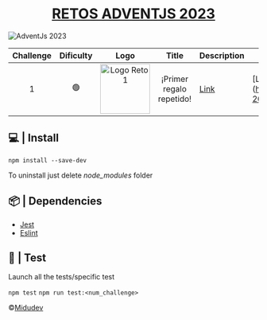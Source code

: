<h1 style="text-align: center;">
    <a href="https://adventjs.dev/">RETOS ADVENTJS 2023</a>
</h1>

![AdventJs 2023](https://github.com/rellabacode/adventjs-2023/blob/feat/challenge01/static/cover.png)

| Challenge | Dificulty |                                                                  Logo                                                                  |          Title           | Description                                       | Solution                                                                                    | Points | Complexity | Ops/s | Test                                                                                                |
|:---------:|:---------:|:--------------------------------------------------------------------------------------------------------------------------------------:|:------------------------:|---------------------------------------------------|---------------------------------------------------------------------------------------------|:------:|:----------:|:-----:|-----------------------------------------------------------------------------------------------------|
|     1     |    🟢     | <img src="https://github.com/rellabacode/adventjs-2023/blob/feat/challenge01/static/1.png" alt="Logo Reto 1" width="100" height="100"> | ¡Primer regalo repetido! | [Link](https://adventjs.dev/es/challenges/2023/1) | [Link](https://github.com/rellabacode/adventjs-2023/blob/feat/challenge01/src/challenge1.ts |  260   |     2      | 3301  | [Link](https://github.com/rellabacode/adventjs-2023/blob/feat/challenge01/test/challenge01.test.ts) |

## 💻 | Install

`npm install --save-dev`

To uninstall just delete *node_modules* folder

## 📦 | Dependencies

* [Jest](https://jestjs.io/es-ES/)
* [Eslint](https://typescript-eslint.io/)

## 🔧 | Test

Launch all the tests/specific test

`npm test` `npm run test:<num_challenge>`

©[Midudev](https://midu.dev/)